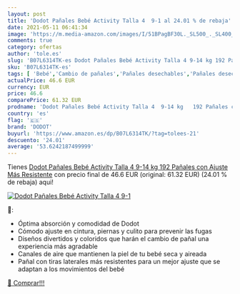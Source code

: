 ```yaml
---
layout: post
title: 'Dodot Pañales Bebé Activity Talla 4  9-1 al 24.01 % de rebaja'
date: 2021-05-11 06:41:34
image: 'https://m.media-amazon.com/images/I/51BPagBF30L._SL500_._SL400_.jpg'
comments: true
category: ofertas
author: 'tole.es'
slug: 'B07L6314TK-es Dodot Pañales Bebé Activity Talla 4 9-14 kg 192 Pañales...'
sku: 'B07L6314TK-es'
tags: [ 'Bebé','Cambio de pañales','Pañales desechables','Pañales desechables para bebés','Pañales para bebé','bebé','dodot','pañales', ]
actualPrice: 46.6 EUR
currency: EUR
price: 46.6
comparePrice: 61.32 EUR
prodname: 'Dodot Pañales Bebé Activity Talla 4  9-14 kg   192 Pañales con Ajuste Más Resistente'
country: 'es'
flag: '🇪🇸'
brand: 'DODOT'
buyurl: 'https://www.amazon.es/dp/B07L6314TK/?tag=tolees-21'
descuento: '24.01'
average: '53.6242187499999'
---
```


Tienes [Dodot Pañales Bebé Activity Talla 4  9-14 kg   192 Pañales con Ajuste Más Resistente](https://www.amazon.es/dp/B07L6314TK/?tag=tolees-21) con precio final de  46.6 EUR (original: 61.32 EUR) (24.01 %  de rebaja) aqui!

[![Dodot Pañales Bebé Activity Talla 4  9-1](https://m.media-amazon.com/images/I/51BPagBF30L._SL500_._SL400_.jpg)](https://www.amazon.es/dp/B07L6314TK/?tag=tolees-21)

🔎:

- Óptima absorción y comodidad de Dodot
- Cómodo ajuste en cintura, piernas y culito para prevenir las fugas
- Diseños divertidos y coloridos que harán el cambio de pañal una experiencia más agradable
- Canales de aire que mantienen la piel de tu bebé seca y aireada
- Pañal con tiras laterales más resistentes para un mejor ajuste que se adaptan a los movimientos del bebé

[🛒 Comprar!!!](https://www.amazon.es/dp/B07L6314TK/?tag=tolees-21)
